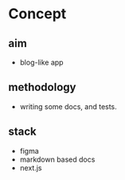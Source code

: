 # Concept 

## aim
 - blog-like app

## methodology
 - writing some docs, and tests.

## stack
 - figma
 - markdown based docs
 - next.js